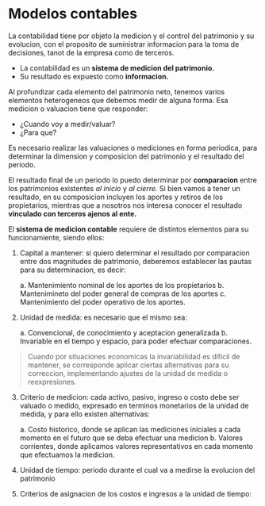 # Modelos contables

La contabilidad tiene por objeto la medicion y el control del patrimonio y su evolucion, con el proposito de suministrar informacion para la toma de decisiones, tanot de la empresa como de terceros. 

- La contabilidad es un **sistema de medicion del patrimonio.**
- Su resultado es expuesto como **informacion.**

Al profundizar cada elemento del patrimonio neto, tenemos varios elementos heterogeneos que debemos medir de alguna forma. Esa medicion o valuacion tiene que responder: 

- ¿Cuando voy a medir/valuar?
- ¿Para que?

Es necesario realizar las valuaciones o mediciones en forma periodica, para determinar la dimension y composicion del patrimonio y el resultado del periodo. 

El resultado final de un periodo lo puedo determinar por **comparacion** entre los patrimonios existentes *al inicio* y *al cierre.* Si bien vamos a tener un resultado, en su composicion incluyen los aportes y retiros de los propietarios, mientras que a nosotros nos interesa conocer el resultado **vinculado con terceros ajenos al ente.** 

El **sistema de medicion contable** requiere de distintos elementos para su funcionamiente, siendo ellos:

1. Capital a mantener: si quiero determinar el resultado por comparacion entre dos magnitudes de patrimonio, deberemos establecer las pautas para su determinacion, es decir:

    a. Mantenimiento nominal de los aportes de los propietarios
    b. Mantenimineto del poder general de compras de los aportes
    c. Mantenimiento del poder operativo de los aportes. 

2. Unidad de medida: es necesario que el mismo sea: 

    a. Convencional, de conocimiento y aceptacion generalizada
    b. Invariable en el tiempo y espacio, para poder efectuar comparaciones. 

> Cuando por situaciones economicas la invariabilidad es dificil de mantener, se corresponde aplicar ciertas alternativas para su correccion, implementando ajustes de la unidad de medida o reexpresiones. 

3. Criterio de medicion: cada activo, pasivo, ingreso o costo debe ser valuado o medido, expresado en terminos monetarios de la unidad de medida, y para ello existen alternativas: 
 
    a. Costo historico, donde se aplican las mediciones iniciales a cada momento en el futuro que se deba efectuar una medicion
    b. Valores corrientes, donde aplicamos valores representativos en cada momento que efectuamos la medicion. 

4. Unidad de tiempo: periodo durante el cual va a medirse la evolucion del patrimonio

5. Criterios de asignacion de los costos e ingresos a la unidad de tiempo: 
